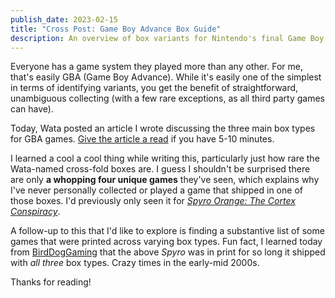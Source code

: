 ```yaml
---
publish_date: 2023-02-15
title: "Cross Post: Game Boy Advance Box Guide"
description: An overview of box variants for Nintendo's final Game Boy iteration
---
```

Everyone has a game system they played more than any other. For me, that's easily GBA (Game Boy Advance). While it's easily one of the simplest in terms of identifying variants, you get the benefit of straightforward, unambiguous collecting (with a few rare exceptions, as all third party games can have).

Today, Wata posted an article I wrote discussing the three main box types for GBA games. [Give the article a read](https://blog.watagames.com/2023/02/14/game-boy-advance-box-guide/) if you have 5-10 minutes.

I learned a cool a cool thing while writing this, particularly just how rare the Wata-named cross-fold boxes are. I guess I shouldn't be surprised there are only **a whopping four unique games** they've seen, which explains why I've never personally collected or played a game that shipped in one of those boxes. I'd previously only seen it for *[Spyro Orange: The Cortex Conspiracy](https://spyro.fandom.com/wiki/Spyro_Orange:_The_Cortex_Conspiracy)*.

A follow-up to this that I'd like to explore is finding a substantive list of some games that were printed across varying box types. Fun fact, I learned today from [BirdDogGaming](https://www.youtube.com/@birddoggaming) that the above *Spyro* was in print for so long it shipped with *all three* box types. Crazy times in the early-mid 2000s.

Thanks for reading!